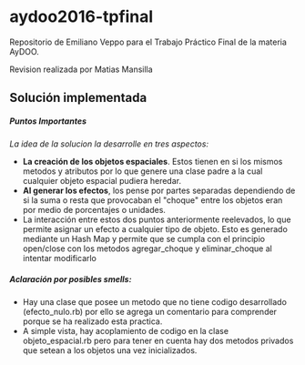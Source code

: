 # aydoo2016-tpfinal
Repositorio de Emiliano Veppo para el Trabajo Práctico Final de la materia AyDOO.

Revision realizada por Matias Mansilla

<h2> Solución implementada </h2>
<h5> Puntos Importantes </h5>
<em>La idea de la solucion la desarrolle en tres aspectos: </em>
<ul><li><b>La creación de los objetos espaciales</b>. Estos tienen en si los mismos metodos y atributos por lo que genere una clase padre a la cual cualquier objeto espacial pudiera heredar.</li>
<li><b>Al generar los efectos</b>, los pense por partes separadas dependiendo de si la suma o resta que provocaban el "choque" entre los objetos eran por medio de porcentajes o unidades.</li>
<li>La interacción entre estos dos puntos anteriormente reelevados, lo que permite asignar un efecto a cualquier tipo de objeto. Esto es generado mediante un Hash Map y permite que se cumpla con el principio open/close con los metodos agregar_choque y eliminar_choque al intentar modificarlo </li></ul>

<h5>Aclaración por posibles smells:</h5>
<ul><li> Hay una clase que posee un metodo que no tiene codigo desarrollado (efecto_nulo.rb) por ello se agrega un comentario para comprender porque se ha realizado esta practica. </li>
<li> A simple vista, hay acoplamiento de codigo en la clase objeto_espacial.rb pero para tener en cuenta hay dos metodos privados que setean a los objetos una vez inicializados. </li></ul>
